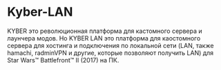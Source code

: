 # Kyber-LAN
KYBER это революционная платформа для кастомного сервера и лаунчера модов. Но KYBER LAN это платформа для каостомного сервера для хостинга и подключения по локальной сети (LAN, также hamachi, radminVPN и другие, которые позволяют получить LAN) для Star Wars™ Battlefront™ II (2017) на ПК.

